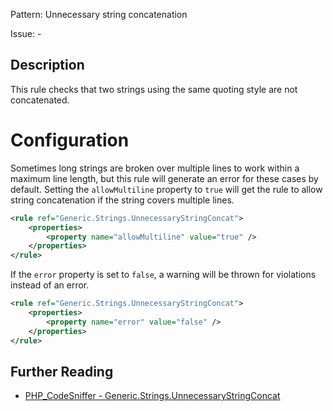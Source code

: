 Pattern: Unnecessary string concatenation

Issue: -

## Description

This rule checks that two strings using the same quoting style are not concatenated. 

# Configuration

Sometimes long strings are broken over multiple lines to work within a maximum line length, but this rule will generate an error for these cases by default. Setting the `allowMultiline` property to `true` will get the rule to allow string concatenation if the string covers multiple lines.

```xml
<rule ref="Generic.Strings.UnnecessaryStringConcat">
    <properties>
        <property name="allowMultiline" value="true" />
    </properties>
</rule>
```

If the `error` property is set to `false`, a warning will be thrown for violations instead of an error.

```xml
<rule ref="Generic.Strings.UnnecessaryStringConcat">
    <properties>
        <property name="error" value="false" />
    </properties>
</rule>
```

## Further Reading

* [PHP_CodeSniffer - Generic.Strings.UnnecessaryStringConcat](https://github.com/squizlabs/PHP_CodeSniffer/blob/master/src/Standards/Generic/Sniffs/Strings/UnnecessaryStringConcatSniff.php)